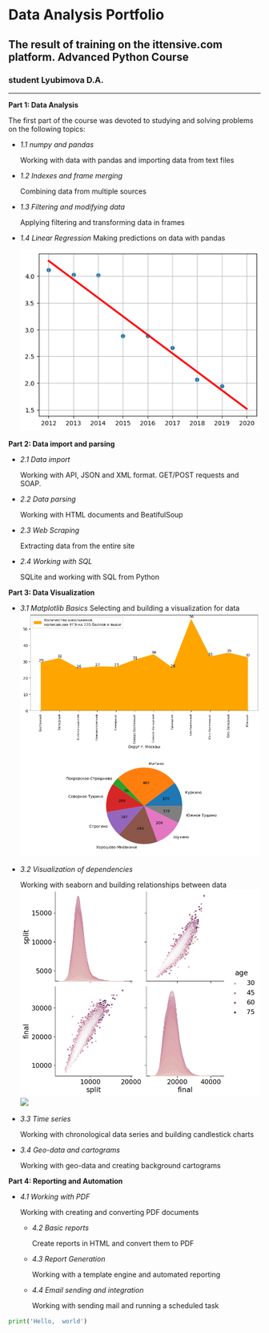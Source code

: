 # Data Analysis Portfolio
## The result of training on the ittensive.com platform. Advanced Python Course
### student Lyubimova D.A.
___
**Part 1: Data Analysis**

The first part of the course was devoted to studying and solving problems on the following topics:

+ *1.1 numpy and pandas*

     Working with data with pandas and importing data from text files

+ *1.2 Indexes and frame merging*

     Combining data from multiple sources

+ *1.3 Filtering and modifying data*

     Applying filtering and transforming data in frames
+ *1.4 Linear Regression*
     Making predictions on data with pandas
     
     ![](repo/p.1/linregress.png)



**Part 2: Data import and parsing**

- *2.1 Data import*

     Working with API, JSON and XML format. GET/POST requests and SOAP.
- *2.2 Data parsing*
  
   Working with HTML documents and BeatifulSoup
  
- *2.3 Web Scraping*

     Extracting data from the entire site

- *2.4 Working with SQL*

     SQLite and working with SQL from Python

**Part 3: Data Visualization**

- *3.1 Matplotlib Basics*
   Selecting and building a visualization for data
   ![](repo/p.3/3.1.png)
  
- *3.2 Visualization of dependencies*

     Working with seaborn and building relationships between data
  ![](repo/p.3/3.2.png)
  ![](repo/p.3/3.2.2.png)
- *3.3 Time series*

     Working with chronological data series and building candlestick charts
- *3.4 Geo-data and cartograms*

     Working with geo-data and creating background cartograms

**Part 4: Reporting and Automation**
- *4.1 Working with PDF*

     Working with creating and converting PDF documents

  - *4.2 Basic reports*

     Create reports in HTML and convert them to PDF

  - *4.3 Report Generation*

     Working with a template engine and automated reporting

  - *4.4 Email sending and integration*

     Working with sending mail and running a scheduled task


```python
print('Hello,  world')
```
